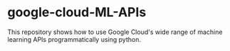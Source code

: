 # google-cloud-ML-APIs
This repository shows how to use Google Cloud's wide range of machine learning APIs programmatically using python.
